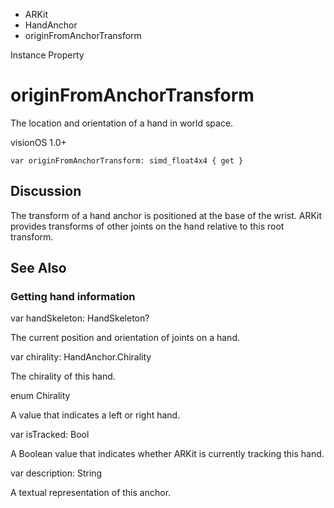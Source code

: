 

- ARKit
- HandAnchor
-  originFromAnchorTransform 

Instance Property

# originFromAnchorTransform

The location and orientation of a hand in world space.

visionOS 1.0+

``` source
var originFromAnchorTransform: simd_float4x4 { get }
```

## Discussion

The transform of a hand anchor is positioned at the base of the wrist. ARKit provides transforms of other joints on the hand relative to this root transform.

## See Also

### Getting hand information

var handSkeleton: HandSkeleton?

The current position and orientation of joints on a hand.

var chirality: HandAnchor.Chirality

The chirality of this hand.

enum Chirality

A value that indicates a left or right hand.

var isTracked: Bool

A Boolean value that indicates whether ARKit is currently tracking this hand.

var description: String

A textual representation of this anchor.

